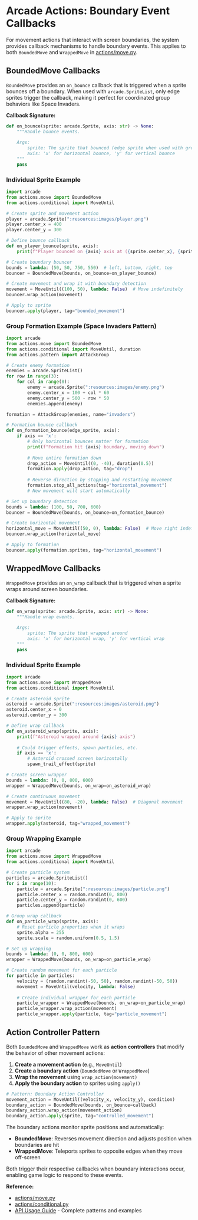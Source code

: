 # Arcade Actions: Boundary Event Callbacks

For movement actions that interact with screen boundaries, the system provides callback mechanisms to handle boundary events. This applies to both `BoundedMove` and `WrappedMove` in [actions/move.py](../actions/move.py).

## BoundedMove Callbacks

`BoundedMove` provides an `on_bounce` callback that is triggered when a sprite bounces off a boundary. When used with `arcade.SpriteList`, only edge sprites trigger the callback, making it perfect for coordinated group behaviors like Space Invaders.

**Callback Signature:**
```python
def on_bounce(sprite: arcade.Sprite, axis: str) -> None:
    """Handle bounce events.
    
    Args:
        sprite: The sprite that bounced (edge sprite when used with groups)
        axis: 'x' for horizontal bounce, 'y' for vertical bounce
    """
    pass
```

### Individual Sprite Example

```python
import arcade
from actions.move import BoundedMove
from actions.conditional import MoveUntil

# Create sprite and movement action
player = arcade.Sprite(":resources:images/player.png")
player.center_x = 400
player.center_y = 300

# Define bounce callback
def on_player_bounce(sprite, axis):
    print(f"Player bounced on {axis} axis at ({sprite.center_x}, {sprite.center_y})")

# Create boundary bouncer
bounds = lambda: (50, 50, 750, 550)  # left, bottom, right, top
bouncer = BoundedMove(bounds, on_bounce=on_player_bounce)

# Create movement and wrap it with boundary detection
movement = MoveUntil((100, 50), lambda: False)  # Move indefinitely
bouncer.wrap_action(movement)

# Apply to sprite
bouncer.apply(player, tag="bounded_movement")
```

### Group Formation Example (Space Invaders Pattern)

```python
import arcade
from actions.move import BoundedMove
from actions.conditional import MoveUntil, duration
from actions.pattern import AttackGroup

# Create enemy formation
enemies = arcade.SpriteList()
for row in range(3):
    for col in range(8):
        enemy = arcade.Sprite(":resources:images/enemy.png")
        enemy.center_x = 100 + col * 60
        enemy.center_y = 500 - row * 50
        enemies.append(enemy)

formation = AttackGroup(enemies, name="invaders")

# Formation bounce callback
def on_formation_bounce(edge_sprite, axis):
    if axis == 'x':
        # Only horizontal bounces matter for formation
        print(f"Formation hit {axis} boundary, moving down")
        
        # Move entire formation down
        drop_action = MoveUntil((0, -40), duration(0.5))
        formation.apply(drop_action, tag="drop")
        
        # Reverse direction by stopping and restarting movement
        formation.stop_all_actions(tag="horizontal_movement")
        # New movement will start automatically

# Set up boundary detection
bounds = lambda: (100, 50, 700, 600)
bouncer = BoundedMove(bounds, on_bounce=on_formation_bounce)

# Create horizontal movement
horizontal_move = MoveUntil((50, 0), lambda: False)  # Move right indefinitely
bouncer.wrap_action(horizontal_move)

# Apply to formation
bouncer.apply(formation.sprites, tag="horizontal_movement")
```

## WrappedMove Callbacks

`WrappedMove` provides an `on_wrap` callback that is triggered when a sprite wraps around screen boundaries.

**Callback Signature:**
```python
def on_wrap(sprite: arcade.Sprite, axis: str) -> None:
    """Handle wrap events.
    
    Args:
        sprite: The sprite that wrapped around
        axis: 'x' for horizontal wrap, 'y' for vertical wrap
    """
    pass
```

### Individual Sprite Example

```python
import arcade
from actions.move import WrappedMove
from actions.conditional import MoveUntil

# Create asteroid sprite
asteroid = arcade.Sprite(":resources:images/asteroid.png")
asteroid.center_x = 0
asteroid.center_y = 300

# Define wrap callback
def on_asteroid_wrap(sprite, axis):
    print(f"Asteroid wrapped around {axis} axis")
    
    # Could trigger effects, spawn particles, etc.
    if axis == 'x':
        # Asteroid crossed screen horizontally
        spawn_trail_effect(sprite)

# Create screen wrapper
bounds = lambda: (0, 0, 800, 600)
wrapper = WrappedMove(bounds, on_wrap=on_asteroid_wrap)

# Create continuous movement
movement = MoveUntil((80, -20), lambda: False)  # Diagonal movement
wrapper.wrap_action(movement)

# Apply to sprite
wrapper.apply(asteroid, tag="wrapped_movement")
```

### Group Wrapping Example

```python
import arcade
from actions.move import WrappedMove
from actions.conditional import MoveUntil

# Create particle system
particles = arcade.SpriteList()
for i in range(10):
    particle = arcade.Sprite(":resources:images/particle.png")
    particle.center_x = random.randint(0, 800)
    particle.center_y = random.randint(0, 600)
    particles.append(particle)

# Group wrap callback
def on_particle_wrap(sprite, axis):
    # Reset particle properties when it wraps
    sprite.alpha = 255
    sprite.scale = random.uniform(0.5, 1.5)

# Set up wrapping
bounds = lambda: (0, 0, 800, 600)
wrapper = WrappedMove(bounds, on_wrap=on_particle_wrap)

# Create random movement for each particle
for particle in particles:
    velocity = (random.randint(-50, 50), random.randint(-50, 50))
    movement = MoveUntil(velocity, lambda: False)
    
    # Create individual wrapper for each particle
    particle_wrapper = WrappedMove(bounds, on_wrap=on_particle_wrap)
    particle_wrapper.wrap_action(movement)
    particle_wrapper.apply(particle, tag="particle_movement")
```

## Action Controller Pattern

Both `BoundedMove` and `WrappedMove` work as **action controllers** that modify the behavior of other movement actions:

1. **Create a movement action** (e.g., `MoveUntil`)
2. **Create a boundary action** (`BoundedMove` or `WrappedMove`)
3. **Wrap the movement** using `wrap_action(movement)`
4. **Apply the boundary action** to sprites using `apply()`

```python
# Pattern: Boundary Action Controller
movement_action = MoveUntil((velocity_x, velocity_y), condition)
boundary_action = BoundedMove(bounds, on_bounce=callback)
boundary_action.wrap_action(movement_action)
boundary_action.apply(sprite, tag="controlled_movement")
```

The boundary actions monitor sprite positions and automatically:
- **BoundedMove**: Reverses movement direction and adjusts position when boundaries are hit
- **WrappedMove**: Teleports sprites to opposite edges when they move off-screen

Both trigger their respective callbacks when boundary interactions occur, enabling game logic to respond to these events.

**Reference:**
- [actions/move.py](../actions/move.py)
- [actions/conditional.py](../actions/conditional.py)
- [API Usage Guide](api_usage_guide.md) - Complete patterns and examples